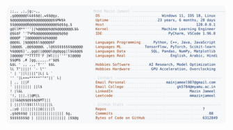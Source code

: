 <picture>
  <source srcset="https://raw.githubusercontent.com/mmazinjameel/mmazinjameel/main/dark_mode.svg?v=1748902222" media="(prefers-color-scheme: dark)">
  <img src="https://raw.githubusercontent.com/mmazinjameel/mmazinjameel/main/light_mode.svg?v=1748902222">
</picture>
